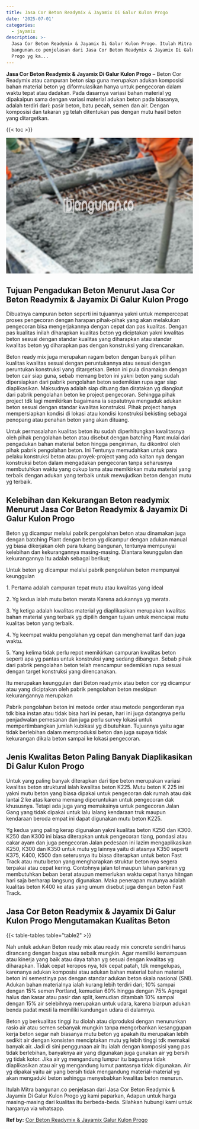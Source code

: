 ```yaml
---
title: Jasa Cor Beton Readymix & Jayamix Di Galur Kulon Progo
date: '2025-07-01'
categories:
  - jayamix
description: >-
  Jasa Cor Beton Readymix & Jayamix Di Galur Kulon Progo. Itulah Mitra
  bangunan.co penjelasan dari Jasa Cor Beton Readymix & Jayamix Di Galur Kulon
  Progo yg ka...
---
```


**Jasa Cor Beton Readymix & Jayamix Di Galur Kulon Progo** – Beton Cor Readymix atau campuran beton siap guna merupakan adukan komposisi bahan material beton yg diformulasikan hanya untuk pengecoran dalam waktu tepat atau dadakan. Pada dasarnya variasi bahan material yg dipakaipun sama dengan variasi material adukan beton pada biasanya, adalah terdiri dari: pasir beton, batu pecah, semen dan air. Dengan komposisi dan takaran yg telah ditentukan pas dengan mutu hasil beton yang ditargetkan.

{{< toc >}}

![Jasa Cor Beton Readymix & Jayamix Di Galur Kulon Progo](/images/jasa-cor-readymix-41.png)

## Tujuan Pengadukan Beton Menurut Jasa Cor Beton Readymix & Jayamix Di Galur Kulon Progo

Dibuatnya campuran beton seperti ini tujuannya yakni untuk mempercepat proses pengecoran dengan harapan pihak-pihak yang akan melakukan pengecoran bisa mengerjakannya dengan cepat dan pas kualitas. Dengan pas kualitas inilah diharapkan kualitas beton yg diciptakan yakni kwalitas beton sesuai dengan standar kualitas yang diharapkan atau standar kwalitas beton yg diharapkan pas dengan konstruksi yang direncanakan.

Beton ready mix juga merupakan ragam beton dengan banyak pilihan kualitas kwalitas sesuai dengan peruntukannya atau sesuai dengan peruntukan konstruksi yang ditargetkan. Beton ini pula dinamakan dengan beton cair siap guna, sebab memang beton ini yakni beton yang sudah dipersiapkan dari pabrik pengolahan beton sedemikian rupa agar siap diaplikasikan. Maksudnya adalah siap dituang dan diratakan yg diangkut dari pabrik pengolahan beton ke project pengecoran. Sehingga pihak project tdk lagi memikirkan bagaimana ia sepatutnya mengaduk adukan beton sesuai dengan standar kwalitas konstruksi. Pihak project hanya mempersiapkan kondisi di lokasi atau kondisi konstruksi bekisting sebagai penopang atau penahan beton yang akan dituang.

Untuk permasalahan kualitas beton itu sudah diperhitungkan kwalitasnya oleh pihak pengolahan beton atau disebut dengan batching Plant mulai dari pengadukan bahan material beton hingga pengiriman, itu dikontrol oleh pihak pabrik pengolahan beton. Ini Tentunya memudahkan untuk para pelaku konstruksi beton atau proyek-project yang ada kaitan nya dengan konstruksi beton dalam mengadakan pengecoran tanpa seharusnya membutuhkan waktu yang cukup lama atau memikirkan mutu material yang terbaik dengan adukan yang terbaik untuk mewujudkan beton dengan mutu yg terbaik.

## Kelebihan dan Kekurangan Beton readymix Menurut Jasa Cor Beton Readymix & Jayamix Di Galur Kulon Progo

Beton yg dicampur melalui pabrik pengolahan beton atau dinamakan juga dengan batching Plant dengan beton yg dicampur dengan adukan manual yg biasa dikerjakan oleh para tukang bangunan, tentunya mempunyai kelebihan dan kekurangannya masing-masing. Diantara keunggulan dan kekurangannya Itu adalah sebagai berikut;

Untuk beton yg dicampur melalui pabrik pengolahan beton mempunyai keunggulan

1\. Pertama adalah campuran tepat mutu atau kwalitas yang ideal

2\. Yg kedua ialah mutu beton merata Karena adukannya yg merata.

3\. Yg ketiga adalah kwalitas material yg diaplikasikan merupakan kwalitas bahan material yang terbaik yg dipilih dengan tujuan untuk mencapai mutu kualitas beton yang terbaik.

4\. Yg keempat waktu pengolahan yg cepat dan menghemat tarif dan juga waktu.

5\. Yang kelima tidak perlu repot memikirkan campuran kwalitas beton seperti apa yg pantas untuk konstruksi yang sedang dibangun. Sebab pihak dari pabrik pengolahan beton telah mencampur sedemikian rupa sesuai dengan target konstruksi yang direncanakan.

Itu merupakan keunggulan dari Beton readymix atau beton cor yg dicampur atau yang diciptakan oleh pabrik pengolahan beton meskipun kekurangannya merupakan

Pabrik pengolahan beton ini metode order atau metode pengorderan nya tdk bisa instan atau tidak bisa hari ini pesan, hari ini juga datangnya perlu penjadwalan pemesanan dan juga perlu survey lokasi untuk mempertimbangkan jumlah kubikasi yg dibutuhkan. Tujuannya yaitu agar tidak berlebihan dalam memproduksi beton dan juga supaya tidak kekurangan dikala beton sampai ke lokasi pengecoran.

## Jenis Kwalitas Beton Paling Banyak Diaplikasikan Di Galur Kulon Progo

Untuk yang paling banyak diterapkan dari tipe beton merupakan variasi kwalitas beton struktural ialah kwalitas beton K225. Mutu beton K 225 ini yakni mutu beton yang biasa dipakai untuk pengecoran dak rumah atau dak lantai 2 ke atas karena memang diperuntukan untuk pengecoran dak khususnya. Tetapi ada juga yang memakainya untuk pengecoran Jalan Gang yang tidak dipakai untuk lalu lalang kendaraan truk maupun kendaraan beroda empat ini dapat digunakan mutu beton K225.

Yg kedua yang paling kerap digunakan yakni kualitas beton K250 dan K300. K250 dan K300 ini biasa diterapkan untuk pengecoran tiang, pondasi atau cakar ayam dan juga pengecoran Jalan pedesaan ini lazim mengaplikasikan K250, K300 dan K350 untuk mutu yg lainnya yaitu di atasnya K350 seperti K375, K400, K500 dan seterusnya itu biasa diterapkan untuk beton Fast Track atau mutu beton yang mengharapkan struktur beton nya segera terpakai atau cepat kering. Contohnya jalan tol maupun lahan parkiran yg membutuhkan beban berat ataupun memerlukan waktu cepat hanya hitngan hari saja berharap langsung digunakan. Maka penerapan mutunya adalah kualitas beton K400 ke atas yang umum disebut juga dengan beton Fast Track.

## Jasa Cor Beton Readymix & Jayamix Di Galur Kulon Progo Mengutamakan Kualitas Beton

{{< table-tables table="table2" >}}

Nah untuk adukan Beton ready mix atau ready mix concrete sendiri harus dirancang dengan bagus atau sebaik mungkin. Agar memiliki kemampuan atau kinerja yang baik atau daya tahan yg sesuai dengan kwalitas yg diharapkan. Tidak cepat keropos nya, tdk cepat patah, tdk mengelupas, karenanya adukan komposisi atau adukan bahan material bahan material beton ini semestinya pas dengan standar adukan beton skala nasional (SNI). Adukan bahan materialnya ialah kurang lebih terdiri dari; 10% sampai dengan 15% semen Portland, kemudian 60% hingga dengan 75% Agregat halus dan kasar atau pasir dan split, kemudian ditambah 10% sampai dengan 15% air selebihnya merupakan untuk udara, karena biarpun adukan benda padat mesti Ia memiliki kandungan udara di dalamnya.

Beton yg berkualitas tinggi itu diolah atau diproduksi dengan menurunkan rasio air atau semen sebanyak mungkin tanpa mengorbankan kesanggupan kerja beton segar nah biasanya mutu beton yg apakah itu merupakan lebih sedikit air dengan konsisten menciptakan mutu yg lebih tinggi tdk memakai banyak air. Jadi di sini penggunaan air Itu ialah dengan komposisi yang pas tidak berlebihan, banyaknya air yang digunakan juga gunakan air yg bersih yg tidak kotor. Jika air yg mengandung lumpur itu bagusnya tidak diaplikasikan atau air yg mengandung lumut pantasnya tidak digunakan. Air yg dipakai yaitu air yang bersih tidak mengandung material-material yg akan mengaduki beton sehingga menyebabkan kwalitas beton menurun.

Itulah Mitra bangunan.co penjelasan dari Jasa Cor Beton Readymix & Jayamix Di Galur Kulon Progo yg kami paparkan, Adapun untuk harga masing-masing dari kualitas itu berbeda-beda. Silahkan hubungi kami untuk harganya via whatsapp.

**Ref by:** [Cor Beton Readymix & Jayamix Galur Kulon Progo](https://id.wikipedia.org/wiki/Cor)
